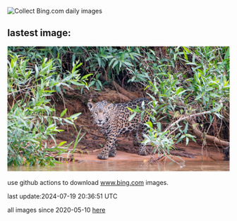 ![Collect Bing.com daily images](https://github.com/counter2015/bing-daily-images/workflows/Collect%20Bing.com%20daily%20images/badge.svg)
## lastest image:
![](images/YoungJaguar.jpg)

use github actions to download www.bing.com images.

last update:2024-07-19 20:36:51 UTC

all images since 2020-05-10 [here](https://github.com/counter2015/bing-daily-images/tree/master/images) 
